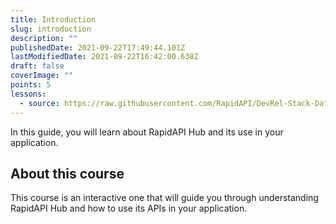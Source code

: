 ```yaml
---
title: Introduction
slug: introduction
description: ""
publishedDate: 2021-09-22T17:49:44.101Z
lastModifiedDate: 2021-09-22T16:42:00.638Z
draft: false
coverImage: ""
points: 5
lessons:
  - source: https://raw.githubusercontent.com/RapidAPI/DevRel-Stack-Data/dev/learn/courses/learn-rapidapi-hub-consumer/modules/introduction/lessons/01-rapidapi-hub.md
---
```


<Lead>In this guide, you will learn about RapidAPI Hub and its use in your application.</Lead>

## About this course

This course is an interactive one that will guide you through understanding RapidAPI Hub and how to use its APIs in your application.
